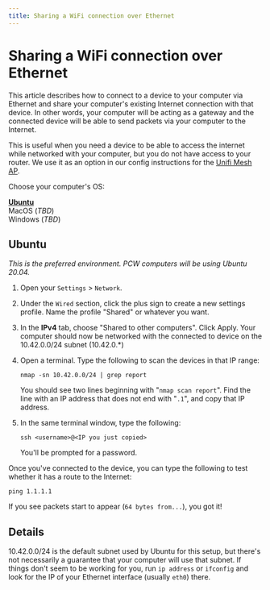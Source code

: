 ```yaml
---
title: Sharing a WiFi connection over Ethernet
---
```


# Sharing a WiFi connection over Ethernet

This article describes how to connect to a device to your computer via Ethernet and share your computer's existing Internet connection with that device. In other words, your computer will be acting as a gateway and the connected device will be able to send packets via your computer to the Internet.

This is useful when you need a device to be able to access the internet while networked with your computer, but you do not have access to your router. We use it as an option in our config instructions for the [Unifi Mesh AP](../configure-ap-mesh).

Choose your computer's OS:

**[Ubuntu](#ubuntu)**  
MacOS (_TBD_)  
Windows (_TBD_)

## Ubuntu

_This is the preferred environment. PCW computers will be using Ubuntu 20.04._

1.  Open your `Settings` > `Network`.
2.  Under the `Wired` section, click the plus sign to create a new settings profile. Name the profile "Shared" or whatever you want.
3.  In the **IPv4** tab, choose "Shared to other computers". Click Apply. Your computer should now be networked with the connected to device on the 10.42.0.0/24 subnet (10.42.0.\*)
4.  Open a terminal. Type the following to scan the devices in that IP range:

        nmap -sn 10.42.0.0/24 | grep report

    You should see two lines beginning with "`nmap scan report`". Find the line with an IP address that does not end with "`.1`", and copy that IP address.

5.  In the same terminal window, type the following:

        ssh <username>@<IP you just copied>

    You'll be prompted for a password.

Once you've connected to the device, you can type the following to test whether it has a route to the Internet:

    ping 1.1.1.1

If you see packets start to appear (`64 bytes from...`), you got it!

## Details

10.42.0.0/24 is the default subnet used by Ubuntu for this setup, but there's not necessarily a guarantee that your computer will use that subnet. If things don't seem to be working for you, run `ip address` or `ifconfig` and look for the IP of your Ethernet interface (usually `eth0`) there.
